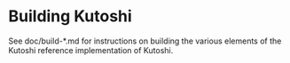 Building Kutoshi
================

See doc/build-*.md for instructions on building the various
elements of the Kutoshi reference implementation of Kutoshi.
